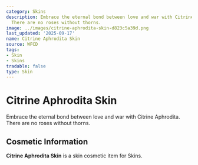 ```yaml
---
category: Skins
description: Embrace the eternal bond between love and war with Citrine Aphrodita.
  There are no roses without thorns.
image: ../images/citrine-aphrodita-skin-d823c5a39d.png
last_updated: '2025-09-17'
name: Citrine Aphrodita Skin
source: WFCD
tags:
- Skin
- Skins
tradable: false
type: Skin
---
```


# Citrine Aphrodita Skin

Embrace the eternal bond between love and war with Citrine Aphrodita. There are no roses without thorns.

## Cosmetic Information

**Citrine Aphrodita Skin** is a skin cosmetic item for Skins.

